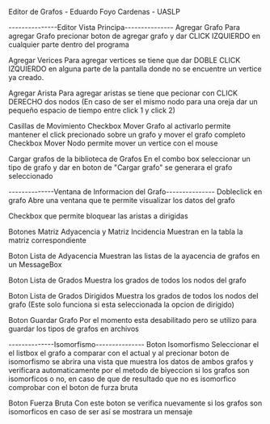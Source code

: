 Editor de Grafos - Eduardo Foyo Cardenas - UASLP

---------------Editor Vista Principa---------------
Agregar Grafo
Para agregar Grafo precionar boton de agregar grafo y dar CLICK IZQUIERDO en cualquier parte dentro del programa

Agregar Verices
Para agregar vertices se tiene que dar DOBLE CLICK IZQUIERDO en alguna parte de la pantalla donde no se encuentre un vertice ya creado.

Agregar Arista
Para agregar aristas se tiene que pecionar con CLICK DERECHO dos nodos (En caso de ser el mismo nodo para una oreja dar un pequeño espacio de tiempo entre click 1 y click 2)

Casillas de Movimiento 
Checkbox Mover Grafo al activarlo permite mantener el click precionado sobre un grafo y mover el grafo completo
Checkbox Mover Nodo permite mover un vertice con el mouse

Cargar grafos de la biblioteca de Grafos
En el combo box seleccionar un tipo de grafo y dar en boton de "Cargar grafo"
se generara el grafo seleccionado

--------------Ventana de Informacion del Grafo---------------
Dobleclick en grafo
Abre una ventana que te permite visualizar los datos del grafo

Checkbox que permite bloquear las aristas a dirigidas 

Botones Matriz Adyacencia y Matriz Incidencia 
Muestran en la tabla la matriz correspondiente

Boton Lista de Adyacencia 
Muestran las listas de la ayacencia de grafos en un MessageBox

Boton Lista de Grados
Muestra los grados de todos los nodos del grafo

Boton Lista de Grados Dirigidos
Muestra los grados de todos los nodos del grafo (Este solo funciona si esta seleccionada la opcion de dirigido)

Boton Guardar Grafo
Por el momento esta desabilitado pero se utilizo para guardar los tipos de grafos en archivos

--------------Isomorfismo---------------
Boton Isomorfismo
Seleccionar el el listbox el grafo a comparar con el actual y al precionar boton de isomorfismo se abrira una vista que muestra los datos de ambos grafos
y verificara automaticamente por el metodo de biyeccion si los grafos son isomorficos o no, en caso de que de resultado que no es isomorfico comprobar con el boton de furza bruta

Boton Fuerza Bruta
Con este boton se verifica nuevamente si los grafos son isomorficos en caso de ser así se mostrara un mensaje



